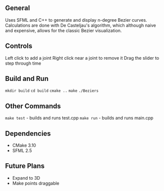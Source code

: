 ## General
Uses SFML and C++ to generate and display n-degree Bezier curves.
Calculations are done with De Casteljau's algorithm, which although naive and
expensive, allows for the classic Bezier visualization.

## Controls
Left click to add a joint
Right click near a joint to remove it
Drag the slider to step through time

## Build and Run
```mkdir build```
```cd build```
```cmake ..```
```make```
```./Beziers```

## Other Commands
```make test``` - builds and runs test.cpp
```make run``` - builds and runs main.cpp

## Dependencies
- CMake 3.10
- SFML 2.5

## Future Plans
- Expand to 3D
- Make points draggable